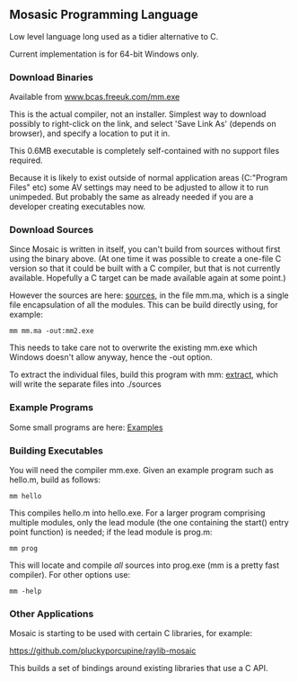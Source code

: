 ## Mosasic Programming Language

Low level language long used as a tidier alternative to C.

Current implementation is for 64-bit Windows only.


### Download Binaries

Available from www.bcas.freeuk.com/mm.exe

This is the actual compiler, not an installer. Simplest way to download possibly to right-click on the link, and select 'Save Link As' (depends on browser), and specify a location to put it in.

This 0.6MB executable is completely self-contained with no support files required.

Because it is likely to exist outside of normal application areas (C:\"Program Files" etc) some AV settings may need to be adjusted to allow it to run unimpeded. But probably the same as already needed if you are a developer creating executables now.

### Download Sources

Since Mosaic is written in itself, you can't build from sources without first using the binary above. (At one time it was possible to create a one-file C version so that it could be built with a C compiler, but that is not currently available. Hopefully a C target can be made available again at some point.)

However the sources are here: [sources](../sources), in the file mm.ma, which is a single file encapsulation of all the modules. This can be build directly using, for example:

    mm mm.ma -out:mm2.exe

This needs to take care not to overwrite the existing mm.exe which Windows doesn't allow anyway, hence the -out option.

To extract the individual files, build this program with mm: [extract](../Examples/extract.m), which will write the separate files into ./sources

### Example Programs

Some small programs are here: [Examples](../Examples)

### Building Executables

You will need the compiler mm.exe. Given an example program such as hello.m, build as follows:

    mm hello

This compiles hello.m into hello.exe. For a larger program comprising multiple modules, only the lead module (the one containing the start() entry point function) is needed; if the lead module is prog.m:

    mm prog

This will locate and compile *all* sources into prog.exe (mm is a pretty fast compiler). For other options use:

    mm -help

### Other Applications

Mosaic is starting to be used with certain C libraries, for example:

https://github.com/pluckyporcupine/raylib-mosaic

This builds a set of bindings around existing libraries that use a C API.
